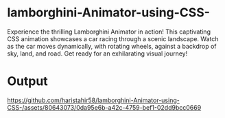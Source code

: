 # lamborghini-Animator-using-CSS-
Experience the thrilling Lamborghini Animator in action! This captivating CSS animation showcases a car racing through a scenic landscape. Watch as the car moves dynamically, with rotating wheels, against a backdrop of sky, land, and road. Get ready for an exhilarating visual journey!

# Output

https://github.com/haristahir58/lamborghini-Animator-using-CSS-/assets/80643073/0da95e6b-a42c-4759-bef1-02dd9bcc0669

